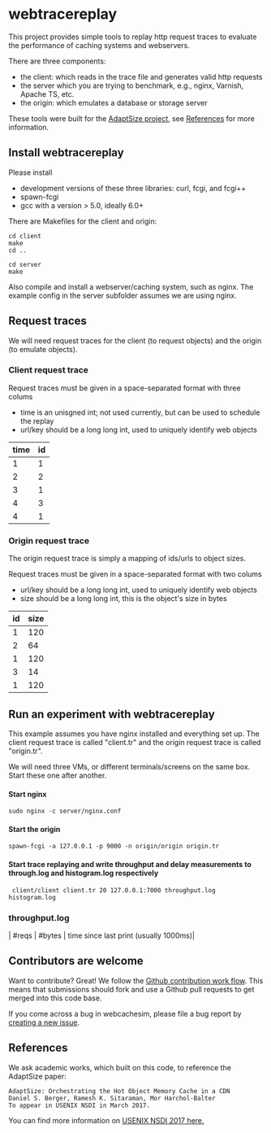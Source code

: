 # webtracereplay

This project provides simple tools to replay http request traces to evaluate the performance of caching systems and webservers.

There are three components:

 - the client: which reads in the trace file and generates valid http requests
 - the server which you are trying to benchmark, e.g., nginx, Varnish, Apache TS, etc.
 - the origin: which emulates a database or storage server

These tools were built for the [AdaptSize project](https://github.com/dasebe/AdaptSize), see [References](#references) for more information.

## Install webtracereplay

Please install

 - development versions of these three libraries: curl, fcgi, and fcgi++
 - spawn-fcgi
 - gcc with a version > 5.0, ideally 6.0+

There are Makefiles for the client and origin:

    cd client
    make
    cd ..

    cd server
    make


Also compile and install a webserver/caching system, such as nginx. The example config in the server subfolder assumes we are using nginx.


## Request traces

We will need request traces for the client (to request objects) and the origin (to emulate objects).

### Client request trace

Request traces must be given in a space-separated format with three colums
- time is an unisgned int; not used currently, but can be used to schedule the replay
- url/key should be a long long int, used to uniquely identify web objects

| time |  id |
| ---- | --- |
|   1  |  1  |
|   2  |  2  |
|   3  |  1  |
|   4  |  3  |
|   4  |  1 |


### Origin request trace

The origin request trace is simply a mapping of ids/urls to object sizes.

Request traces must be given in a space-separated format with two colums
- url/key should be a long long int, used to uniquely identify web objects
- size should be a long long int, this is the object's size in bytes

|  id | size |
| --- | ---- |
|  1  |  120 |
|  2  |   64 |
|  1  |  120 |
|  3  |  14  |
|  1 |  120 |


## Run an experiment with webtracereplay

This example assumes you have nginx installed and everything set up.
The client request trace is called "client.tr" and the origin request trace is called "origin.tr".

We will need three VMs, or different terminals/screens on the same box.
Start these one after another.

#### Start nginx

    sudo nginx -c server/nginx.conf

#### Start the origin

    spawn-fcgi -a 127.0.0.1 -p 9000 -n origin/origin origin.tr

#### Start trace replaying and write throughput and delay measurements to through.log and histogram.log respectively

     client/client client.tr 20 127.0.0.1:7000 throughput.log histogram.log


### throughput.log

| #reqs | #bytes | time since last print (usually 1000ms)|


## Contributors are welcome

Want to contribute? Great! We follow the [Github contribution work flow](https://help.github.com/articles/github-flow/).
This means that submissions should fork and use a Github pull requests to get merged into this code base.

If you come across a bug in webcachesim, please file a bug report by [creating a new issue](https://github.com/dasebe/webcachesim/issues/new).

## References

We ask academic works, which built on this code, to reference the AdaptSize paper:

    AdaptSize: Orchestrating the Hot Object Memory Cache in a CDN
    Daniel S. Berger, Ramesh K. Sitaraman, Mor Harchol-Balter
    To appear in USENIX NSDI in March 2017.
    
You can find more information on [USENIX NSDI 2017 here.](https://www.usenix.org/conference/nsdi17/technical-sessions)

